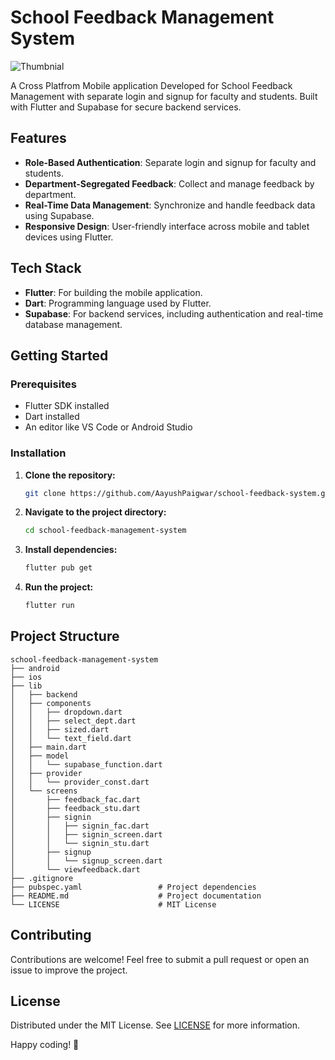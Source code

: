 # School Feedback Management System

![Thumbnial](https://github.com/user-attachments/assets/f3ff3e5c-1736-4f69-bb13-427cab87b294)



A Cross Platfrom Mobile application Developed for School Feedback Management with separate login and signup for faculty and students. 
Built with Flutter and Supabase for secure backend services.

## Features

- **Role-Based Authentication**: Separate login and signup for faculty and students.
- **Department-Segregated Feedback**: Collect and manage feedback by department.
- **Real-Time Data Management**: Synchronize and handle feedback data using Supabase.
- **Responsive Design**: User-friendly interface across mobile and tablet devices using Flutter.

## Tech Stack

- **Flutter**: For building the mobile application.
- **Dart**: Programming language used by Flutter.
- **Supabase**: For backend services, including authentication and real-time database management.

## Getting Started

### Prerequisites

- Flutter SDK installed
- Dart installed
- An editor like VS Code or Android Studio

### Installation

1. **Clone the repository:**

    ```bash
    git clone https://github.com/AayushPaigwar/school-feedback-system.git
    ```

2. **Navigate to the project directory:**

    ```bash
    cd school-feedback-management-system
    ```

3. **Install dependencies:**

    ```bash
    flutter pub get
    ```

4. **Run the project:**

    ```bash
    flutter run
    ```

## Project Structure

```
school-feedback-management-system
├── android
├── ios
├── lib
│   ├── backend
│   ├── components
│   │   ├── dropdown.dart
│   │   ├── select_dept.dart
│   │   ├── sized.dart
│   │   └── text_field.dart
│   ├── main.dart
│   ├── model
│   │   └── supabase_function.dart
│   ├── provider
│   │   └── provider_const.dart
│   └── screens
│       ├── feedback_fac.dart
│       ├── feedback_stu.dart
│       ├── signin
│       │   ├── signin_fac.dart
│       │   ├── signin_screen.dart
│       │   └── signin_stu.dart
│       ├── signup
│       │   └── signup_screen.dart
│       └── viewfeedback.dart
├── .gitignore
├── pubspec.yaml                 # Project dependencies
├── README.md                    # Project documentation
└── LICENSE                      # MIT License
```

## Contributing

Contributions are welcome! Feel free to submit a pull request or open an issue to improve the project.

## License

Distributed under the MIT License. See [LICENSE](LICENSE) for more information.

Happy coding! 🚀
